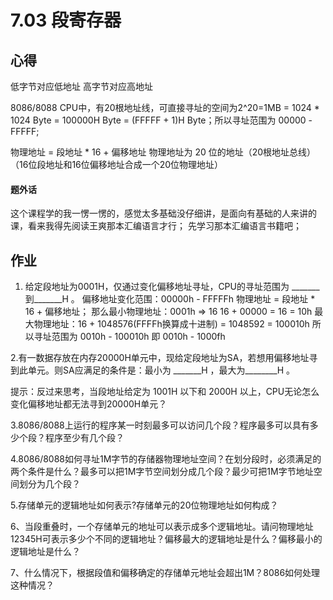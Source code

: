 # 7.03 段寄存器

## 心得
低字节对应低地址
高字节对应高地址

8086/8088 CPU中，有20根地址线，可直接寻址的空间为2^20=1MB = 1024 * 1024 Byte = 100000H Byte = (FFFFF + 1)H Byte；所以寻址范围为 00000 - FFFFF;

物理地址 = 段地址 * 16 + 偏移地址
物理地址为 20 位的地址（20根地址总线）（16位段地址和16位偏移地址合成一个20位物理地址）

#### 题外话
这个课程学的我一愣一愣的，感觉太多基础没仔细讲，是面向有基础的人来讲的课，看来我得先阅读王爽那本汇编语言才行；
先学习那本汇编语言书籍吧；

## 作业
1. 给定段地址为0001H，仅通过变化偏移地址寻址，CPU的寻址范围为 _______ 到_______H 。
偏移地址变化范围：00000h - FFFFFh
物理地址 = 段地址 * 16 + 偏移地址；
那么最小物理地址：0001h => 16 16 + 00000 = 16 = 10h
最大物理地址：16 + 1048576(FFFFh换算成十进制) = 1048592 = 100010h
所以寻址范围为 0010h - 100010h 即 0010h - 1000fh

2.有一数据存放在内存20000H单元中，现给定段地址为SA，若想用偏移地址寻到此单元。则SA应满足的条件是：最小为 _______H ，最大为________H 。

提示：反过来思考，当段地址给定为 1001H 以下和 2000H 以上，CPU无论怎么变化偏移地址都无法寻到20000H单元？


3.8086/8088上运行的程序某一时刻最多可以访问几个段？程序最多可以具有多少个段？程序至少有几个段？


4.8086/8088如何寻址1M字节的存储器物理地址空间？在划分段时，必须满足的两个条件是什么？最多可以把1M字节空间划分成几个段？最少可把1M字节地址空间划分为几个段？


5.存储单元的逻辑地址如何表示?存储单元的20位物理地址如何构成？



6、当段重叠时，一个存储单元的地址可以表示成多个逻辑地址。请问物理地址12345H可表示多少个不同的逻辑地址？偏移最大的逻辑地址是什么？偏移最小的逻辑地址是什么？



7、什么情况下，根据段值和偏移确定的存储单元地址会超出1M？8086如何处理这种情况？